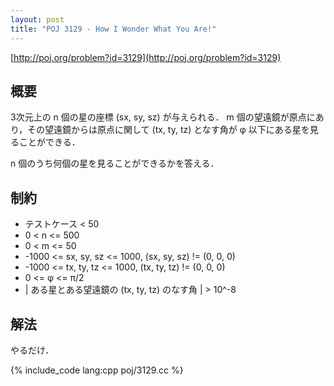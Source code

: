 ```yaml
---
layout: post
title: "POJ 3129 - How I Wonder What You Are!"
---
```

[http://poj.org/problem?id=3129](http://poj.org/problem?id=3129)

## 概要
3次元上の n 個の星の座標 (sx, sy, sz) が与えられる．
m 個の望遠鏡が原点にあり，その望遠鏡からは原点に関して (tx, ty, tz) となす角が φ 以下にある星を見ることができる．

n 個のうち何個の星を見ることができるかを答える．

## 制約
- テストケース < 50
- 0 < n <= 500
- 0 < m <= 50
- -1000 <= sx, sy, sz <= 1000, (sx, sy, sz) != (0, 0, 0)
- -1000 <= tx, ty, tz <= 1000, (tx, ty, tz) != (0, 0, 0)
- 0 <= φ <= π/2
- | ある星とある望遠鏡の (tx, ty, tz) のなす角 | > 10^-8

## 解法
やるだけ．

{% include_code lang:cpp poj/3129.cc %}
